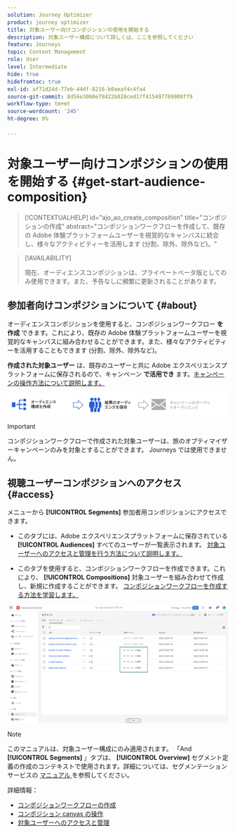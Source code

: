 ```yaml
---
solution: Journey Optimizer
product: journey optimizer
title: 対象ユーザー向けコンポジションの使用を開始する
description: 対象ユーザー構成について詳しくは、ここを参照してください
feature: Journeys
topic: Content Management
role: User
level: Intermediate
hide: true
hidefromtoc: true
exl-id: af71d24d-77eb-44df-8216-b0aeaf4c4fa4
source-git-commit: 8d56e3060e78422b028ced17f415497789908ff9
workflow-type: tm+mt
source-wordcount: '245'
ht-degree: 0%

---
```


# 対象ユーザー向けコンポジションの使用を開始する {#get-start-audience-composition}

>[!CONTEXTUALHELP]
>id="ajo_ao_create_composition"
>title="コンポジションの作成"
>abstract="コンポジションワークフローを作成して、既存の Adobe 体験プラットフォームユーザーを視覚的なキャンバスに統合し、様々なアクティビティーを活用します (分割、除外、除外など)。"

>[!AVAILABILITY]
>
>現在、オーディエンスコンポジションは、プライベートベータ版としてのみ使用できます。また、予告なしに頻繁に更新されることがあります。

## 参加者向けコンポジションについて {#about}

オーディエンスコンポジションを使用すると、コンポジションワークフロー **を作成** できます。これにより、既存の Adobe 体験プラットフォームユーザーを視覚的なキャンバスに組み合わせることができます。また、様々なアクティビティーを活用することもできます (分割、除外、除外など)。

**作成された対象ユーザー** は、既存のユーザーと共に Adobe エクスペリエンスプラットフォームに保存されるので、キャンペーン **で活用でき** ます。[キャンペーンの操作方法について説明します。](../campaigns/get-started-with-campaigns.md)

![](assets/audiences-process.png)

>[!IMPORTANT]
>
>コンポジションワークフローで作成された対象ユーザーは、旅のオプティマイザーキャンペーンのみを対象とすることができます。 Journeys では使用できません。

## 視聴ユーザーコンポジションへのアクセス {#access}

メニューから **[!UICONTROL Segments]** 参加者用コンポジションにアクセスできます。

* このタブには、Adobe エクスペリエンスプラットフォームに保存されている **[!UICONTROL Audiences]** すべてのユーザーが一覧表示されます。 [対象ユーザーへのアクセスと管理を行う方法について説明します。](access-audiences.md)

* このタブを使用すると、コンポジションワークフローを作成できます。これにより、 **[!UICONTROL Compositions]** 対象ユーザーを組み合わせて作成し、新規に作成することができます。 [コンポジションワークフローを作成する方法を学習します。](create-compositions.md)

![](assets/audiences-list.png)

>[!NOTE]
>
>このマニュアルは、対象ユーザー構成にのみ適用されます。 「And **[!UICONTROL Segments]** 」タブは、 **[!UICONTROL Overview]** セグメント定義の作成のコンテキストで使用されます。詳細については、セグメンテーションサービスの [ マニュアル ](https://experienceleague.adobe.com/docs/experience-platform/segmentation/ui/overview.html) を参照してください。

詳細情報：

* [コンポジションワークフローの作成](create-compositions.md)
* [コンポジション canvas の操作](composition-canvas.md)
* [対象ユーザーへのアクセスと管理](access-audiences.md)
